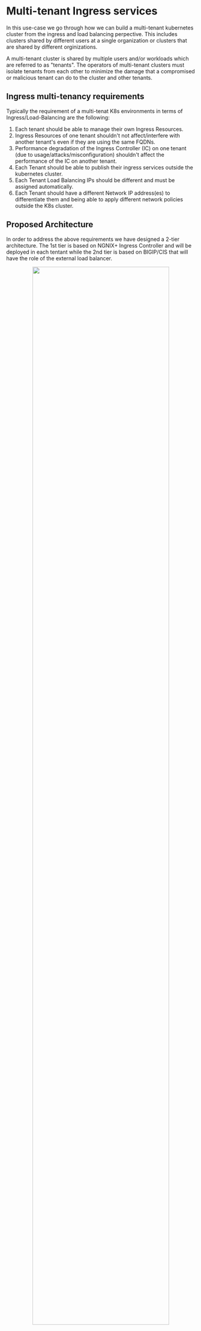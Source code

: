 # Multi-tenant Ingress services

In this use-case we go through how we can build a multi-tenant kubernetes cluster from the ingress and load balancing perpective. This includes clusters shared by different users at a single organization or clusters that are shared by different orginizations.

A multi-tenant cluster is shared by multiple users and/or workloads which are referred to as "tenants". The operators of multi-tenant clusters must isolate tenants from each other to minimize the damage that a compromised or malicious tenant can do to the cluster and other tenants.

## Ingress multi-tenancy requirements
Typically the requirement of a multi-tenat K8s environments in terms of Ingress/Load-Balancing are the following:
1. Each tenant should be able to manage their own Ingress Resources.
2. Ingress Resources of one tenant shouldn't not affect/interfere with another tenant's even if they are using the same FQDNs.
3. Performance degradation of the Ingress Controller (IC) on one tenant (due to usage/attacks/misconfiguration) shouldn't affect the performance of the IC on another tenant.
4. Each Tenant should be able to publish their ingress services outside the kubernetes cluster.
5. Each Tenant Load Balancing IPs should be different and must be assigned automatically.
6. Each Tenant should have a different Network IP address(es) to differentiate them and being able to apply different network policies outside the K8s cluster. 


## Proposed Architecture
In order to address the above requirements we have designed a 2-tier architecture. The 1st tier is based on NGNIX+ Ingress Controller and will be deployed in each tentant while the 2nd tier is based on BIGIP/CIS that will have the role of the external load balancer.

<p align="center">
  <img src="https://raw.githubusercontent.com/skenderidis/f5-ingress-lab/main/use-cases/cluster-multi-tenancy/multi-tenancy.png" style="width:85%">
</p>

### Tier 1 - NGINX+ Ingress Controller
In our design we choose to have separate NGINX+ Ingress Controller deployment per tenant. This design was prefered because of the following benefits:

- **Security.** By deploying seperate IC instances, we are creating a full isolation for both dataplane and control plane between tenants. This means that in situation of high-usage, attacks or even misconfiguration on a tenant's IC this will not affect other tenants deployments.  

- **Customization.** Generally, you can customize or fine tune your IC behavior through the use of configmaps (e.g., set the number of worker processes, customize the access log format). While this is very important for the application delivery, ConfigMap applies globally, meaning that it affects every Ingress resource. Therefore if applied across mulitple tenants, you cannot fine-tune these variables based on each tenant's requirements.

- **Management.** When sharing a single IC across multiple tentants, the responsibility for upgrading, patching, scaling, performance-tuning, etc lies with the operator. By having seperate IC per tenant the responsibility can be transfered or shared with the tenants.

When running NGINX Ingress Controller, you have the following options with regards to which configuration resources it handles:

- **Cluster-wide Ingress Controller.** The Ingress Controller handles configuration resources created in any namespace of the cluster.
- **Single-namespace Ingress Controller (selected).** You can configure the Ingress Controller to handle configuration resources only from a particular namespace, which is controlled through the -watch-namespace command-line argument. In this design we chose to have a separate IC per namespace


### Tier 2 - BIGIP / CIS (external Load Balancer)
BIGIP role in the overall design is to publish the NGINX IC outside of the Kubernetes environment. To achieve that we are using CIS to discover the NGINX IC services and publish each service with with a different VIP on BIGIP.  

**Discovery**
Tenants, have at least one NGINX IC service running on their environment and some tentants might even run multiple NGINX IC services. CIS is used to discover the NGINX IC services running across all tenants and configure BIGIP accordingly. This can be achieve by deploying one of the 3 available CIS CRDs (**VirtualServer**, **TransportServer** or **IngressLink**) on the same namespaces as the NGINX IC services are running or publish the IC services with Type Load Balancer. Choosing between these methods on the type of functionality/features you need to enable on BIGIP. The following matrix gives you a brief explanation on what can be achieved by each CRDs.

| Type | Functionality |
|---|---|
| VirtualServer CRD | With VS CRD you can enable multiple functionalities such as **reverse proxy**, **DDoS**, **BoT mitigation**, **SSL offloading**, **HTTP/HTTP2 profiles**, **L4/7 iRules**, **WAF policies**, **SNAT pools** , **Cookie/IP Persistence**, **EDNS** |
| TransportServer CRD |  With TS CRD you can enable primarily L4 functionalities such as **reverse proxy**,  **L4 DDoS**, **L4 iRules**, **SNAT pools**, **IP Persistence** |
| Service Type LB | With service type LB you can enable primarily L4 functionalities like TS CRD such as **reverse proxy**,  **L4 DDoS**, **L4 iRules**, **SNAT pools**, **IP persistence** |


**Separation** 

Given the fact that we are sharing the same BIGIP device across all tenants, we need to consider how to allocate IP addresses without creating conflict between tenants. The way to achieve this is by using F5's IPAM controller. The IPAM controller will be configured with different labels per tenat and each label will define the IP ranges that should be assigned per tenant.
These labels must be referenced on the CIS CRDs that will be used to publish the NGINX IC services.

> **How to avoid tenats changing IPAM labels** <br>
> **Option 1.** CIS CRDs are deployed/managed by the Kubernetes administrator and the tenant has read-only rights.<br>
> **Option 2.** CIS CRDs can only be deployed throught a pipeline that verifies the right usage of the labels. Manifests are created/stored on a GIT by the tenant and then a pipeline applies the desired state on the K8s cluster. Tenant has read-only rights on the CRDs. <br>
> **Option 3.** Finally as the last option we can use [**OPA Gatekeeper**](https://open-policy-agent.github.io/gatekeeper/website/docs/). Gatekeeper's engine is designed to be portable, allowing administrators to detect and reject non-compliant commits to an infrastructure-as-code system's source-of-truth, further strengthening compliance efforts and preventing bad state from slowing down the organization. Therefore the administrator can set the label values that need to be present on the CIS CRD in order for it to be accepted. 

More information on CIS and IPAM can be found on the following links:
- [CIS](https://clouddocs.f5.com/containers/latest/)
- [CIS CRDs](https://clouddocs.f5.com/containers/latest/userguide/crd/)
- [IPAM Controller](https://clouddocs.f5.com/containers/latest/userguide/ipam/)


## Demo 

### Step 1. Create Tentants

Create the namespace for each tenant (Tenant-1, Tenant-2)
```
kubectl create namespace tenant-1
kubectl create namespace tenant-2
```

### Step 2. Deploy NGINX+ Ingress Controller

For each tenant we will deploy a seperate NGINX+ Ingress Controller. 

1. Copy the NGINX plus deployment from the setup folder
```
cd ~/oltra/use-cases/multi-tenancy
mkdir nginx_t1
mkdir nginx_t2
cp -R ~/oltra/setup/2-Deploy-plus/* nginx_t1
cp -R ~/oltra/setup/2-Deploy-plus/* nginx_t2
```

2. Replace the namespace `nginx` with `tenant-1` and `tenant-2` for the required manifests
```
./rename.sh
```

3. Apply configuration
```
kubectl create namespace  -n tenant-1
kubectl apply -f ~/oltra/use-cases/multi-tenancy/nginx_t1/1-Nginx-RBAC
kubectl apply -f ~/oltra/use-cases/multi-tenancy/nginx_t2/1-Nginx-RBAC
kubectl apply -f ~/oltra/use-cases/multi-tenancy/nginx_t1/2-Nginx-resources
kubectl apply -f ~/oltra/use-cases/multi-tenancy/nginx_t2/2-Nginx-resources
kubectl apply -f ~/oltra/use-cases/multi-tenancy/nginx_t1/4-Nginx-Plus
kubectl apply -f ~/oltra/use-cases/multi-tenancy/nginx_t2/4-Nginx-Plus
//kubectl apply -f ~/oltra/use-cases/multi-tenancy/nginx_t1/5-Publish-NGINX-with-CIS
//kubectl apply -f ~/oltra/use-cases/multi-tenancy/nginx_t2/5-Publish-NGINX-with-CIS
```

### Step 3. Deploy Applications


Verify that the NGINX pods are up and running on each tenant 
```
kubectl get pods -n customer-a -n cudstomer-b
....


4. Deploy applications on each tenant
```
kubectl apply -f 
```

### Step 4. Verify CIS / IPAM deployment 

CIS and IPAM are already setup and running on the K8s cluster.
```
$ kubectl get po -n kube-sytem | grep f5
```

Verify that IPAM labels are configured for both Customer-A and Customer-B
```
$ kubectl describe deployment f5-ipam -n kube-sytem

....

```

### Step 4. Verify CIS / IPAM deployment 

In this step we will publish the NGINX IC by creating a CIS CRD (TransportServer) on each namespace. An example of such CRD can be found below.
```yaml
apiVersion: "cis.f5.com/v1"
kind: TransportServer
metadata:
  labels:
    f5cr: "true"
  name: nginx-customer-a
  namespace: customer-a
spec:
  ipamLabel: "customer-a"
  virtualServerPort: 80
  virtualServerName: nginx-customer-a
  mode: standard
  snat: auto
  pool:
    service: nginx-svc
    servicePort: 80
    monitor:
      type: tcp
      interval: 3
      timeout: 10
```

Deploy CIS Transport Server CRDs

```
$ kubectl apply -f ts_crds.yaml
```

Verify that CRDs have been deployed successuly.


Send a 


### Step 5. Deploy applications

For each tenant deploy 2 demo applications

```
$ kubectl apply -f apps.yaml
```

Publish the applications through Ingress under different FQDNs.

```
$ kubectl apply -f nginx_tenants.yaml
```

Try and access these services.



### Step 6. Dashboards


### Step 7. Remove environment
